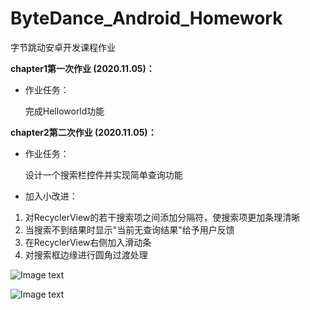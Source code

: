 # ByteDance_Android_Homework
  字节跳动安卓开发课程作业
  
  **chapter1第一次作业 (2020.11.05)：**
  
 + 作业任务：
  
      完成Helloworld功能

  **chapter2第二次作业 (2020.11.05)：**
  
 + 作业任务：
 
      设计一个搜索栏控件并实现简单查询功能
    
 + 加入小改进：
 1. 对RecyclerView的若干搜索项之间添加分隔符，使搜索项更加条理清晰
 2. 当搜索不到结果时显示"当前无查询结果"给予用户反馈
 3. 在RecyclerView右侧加入滑动条
 4. 对搜索框边缘进行圆角过渡处理
 
 ![Image text](C:\Users\nuaa_\Desktop\Homeworks\chapter2\chapter2\result1.png)
 
 ![Image text](C:\Users\nuaa_\Desktop\Homeworks\chapter2\chapter2\result2.png)

